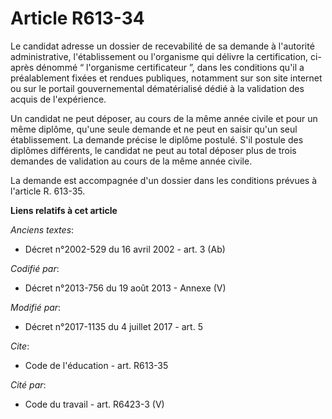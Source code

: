 # Article R613-34

Le candidat adresse un dossier de recevabilité de sa demande à l'autorité administrative, l'établissement ou l'organisme qui
délivre la certification, ci-après dénommé “ l'organisme certificateur ”, dans les conditions qu'il a préalablement fixées et
rendues publiques, notamment sur son site internet ou sur le portail gouvernemental dématérialisé dédié à la validation des
acquis de l'expérience.

Un candidat ne peut déposer, au cours de la même année civile et pour un même diplôme, qu'une seule demande et ne peut en
saisir qu'un seul établissement. La demande précise le diplôme postulé. S'il postule des diplômes différents, le candidat ne
peut au total déposer plus de trois demandes de validation au cours de la même année civile.

La demande est accompagnée d'un dossier dans les conditions prévues à l'article R. 613-35.

**Liens relatifs à cet article**

_Anciens textes_:

  - Décret n°2002-529 du 16 avril 2002 - art. 3 (Ab)

_Codifié par_:

  - Décret n°2013-756 du 19 août 2013 -  Annexe (V)

_Modifié par_:

  - Décret n°2017-1135 du 4 juillet 2017 - art. 5

_Cite_:

  - Code de l'éducation - art. R613-35

_Cité par_:

  - Code du travail - art. R6423-3 (V)
